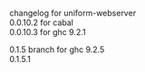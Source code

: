 changelog for uniform-webserver   
    0.0.10.2 for cabal  
    0.0.10.3 for ghc 9.2.1  
    
0.1.5 branch for ghc 9.2.5  
0.1.5.1  